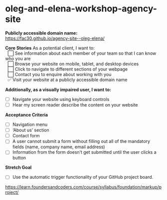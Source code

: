 # oleg-and-elena-workshop-agency-site

**Publicly accessible domain name:**<br>
https://fac30.github.io/agency-site--oleg-elena/

**Core Stories**
As a potential client, I want to:<br>
&nbsp;&nbsp;⬜️ See information about each member of your team so that I can know who you are<br>
&nbsp;&nbsp;⬜️ Browse your website on mobile, tablet, and desktop devices<br>
&nbsp;&nbsp;⬜️ Click to navigate to different sections of your webpage<br>
&nbsp;&nbsp;⬜️ Contact you to enquire about working with you<br>
&nbsp;&nbsp;✅ Visit your website at a publicly accessible domain name


**Additionally, as a visually impaired user, I want to:**
- [ ] Navigate your website using keyboard controls
- [ ] Hear my screen reader describe the content on your website

**Acceptance Criteria**
- [ ] Navigation menu
- [ ] ‘About us’ section
- [ ] Contact form
- [ ] A user cannot submit a form without filling out all of the mandatory fields (name, company name, email address)
- [ ] Information from the form doesn’t get submitted until the user clicks a button

**Stretch Goal**
- [ ] Use the automatic trigger functionality of your GitHub project board.


https://learn.foundersandcoders.com/course/syllabus/foundation/markup/project/
